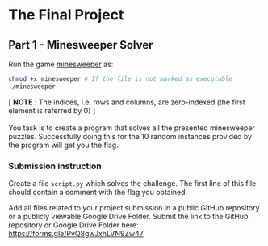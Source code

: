 # The Final Project

## Part 1 - Minesweeper Solver

Run the game [minesweeper](./minesweeper) as:
```bash
chmod +x minesweeper # If the file is not marked as executable
./minesweeper
```
[ <b>NOTE</b> : The indices, i.e. rows and columns, are zero-indexed (the first element is referred by 0) ] <br>
<br>
You task is to create a program that solves all the presented minesweeper puzzles. 
Successfully doing this for the 10 random instances provided by the program will get you the flag.

### Submission instruction
Create a file `script.py` which solves the challenge. The first line of this file should contain a comment with the flag you obtained.

Add all files related to your project submission in a public GitHub repository or a publicly viewable Google Drive Folder. Submit the link to the GitHub repository or Google Drive Folder here: https://forms.gle/PvQ8gwJxhLVN9Zw47
